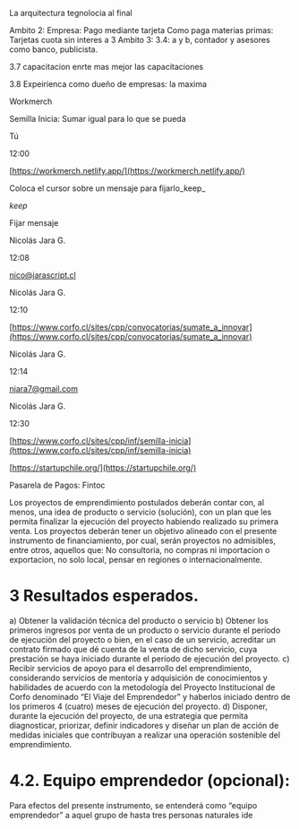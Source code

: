

La arquitectura tegnolocia al final

Ambito 2:
Empresa: 
Pago mediante tarjeta
Como paga materias primas: Tarjetas cuota sin interes a 3
Ambito 3:
3.4: a y b, contador y asesores como banco, publicista.

3.7 capacitacion enrte mas mejor las capacitaciones

3.8 Expeirienca como dueño de empresas: la maxima


Workmerch

Semilla Inicia: Sumar igual para lo que se pueda


Tú

12:00

[https://workmerch.netlify.app/](https://workmerch.netlify.app/)

Coloca el cursor sobre un mensaje para fijarlo_keep_

_keep_

Fijar mensaje

Nicolás Jara G.

12:08

nico@jarascript.cl

Nicolás Jara G.

12:10

[https://www.corfo.cl/sites/cpp/convocatorias/sumate_a_innovar](https://www.corfo.cl/sites/cpp/convocatorias/sumate_a_innovar)

Nicolás Jara G.

12:14

njara7@gmail.com

Nicolás Jara G.

12:30

[https://www.corfo.cl/sites/cpp/inf/semilla-inicia](https://www.corfo.cl/sites/cpp/inf/semilla-inicia)

[https://startupchile.org/](https://startupchile.org/)





Pasarela de Pagos: Fintoc


Los proyectos de emprendimiento postulados deberán contar con, al menos, una idea de producto o servicio (solución), con un plan que les permita finalizar la ejecución del proyecto habiendo realizado su primera venta. Los proyectos deberán tener un objetivo alineado con el presente instrumento de financiamiento, por cual, serán proyectos no admisibles, entre otros, aquellos que: No consultoria, no compras ni importacion o exportacion, no solo local, pensar en regiones o internacionalmente.
# 3 Resultados esperados.
a) Obtener la validación técnica del producto o servicio
b) Obtener los primeros ingresos por venta de un producto o servicio durante el período de ejecución del proyecto o bien, en el caso de un servicio, acreditar un contrato firmado que dé cuenta de la venta de dicho servicio, cuya prestación se haya iniciado durante el período de ejecución del proyecto. c) Recibir servicios de apoyo para el desarrollo del emprendimiento, considerando servicios de mentoría y adquisición de conocimientos y habilidades de acuerdo con la metodología del Proyecto Institucional de Corfo denominado “El Viaje del Emprendedor” y haberlos iniciado dentro de los primeros 4 (cuatro) meses de ejecución del proyecto. d) Disponer, durante la ejecución del proyecto, de una estrategia que permita diagnosticar, priorizar, definir indicadores y diseñar un plan de acción de medidas iniciales que contribuyan a realizar una operación sostenible del emprendimiento.

# 4.2. Equipo emprendedor (opcional):
Para efectos del presente instrumento, se entenderá como “equipo emprendedor” a aquel grupo de hasta tres personas naturales ide